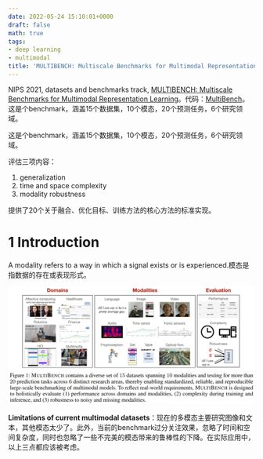```yaml
---
date: 2022-05-24 15:10:01+0000
draft: false
math: true
tags:
- deep learning
- multimodal
title: 'MULTIBENCH: Multiscale Benchmarks for Multimodal Representation Learning'
---
```


NIPS 2021, datasets and benchmarks track, [MULTIBENCH: Multiscale Benchmarks for Multimodal Representation Learning](https://openreview.net/pdf?id=izzQAL8BciY)。代码：[MultiBench](https://github.com/pliang279/MultiBench)。这是个benchmark，涵盖15个数据集，10个模态，20个预测任务，6个研究领域。

<!--more-->

这是个benchmark，涵盖15个数据集，10个模态，20个预测任务，6个研究领域。

评估三项内容：

1.  generalization
2.  time and space complexity
3.  modality robustness

提供了20个关于融合、优化目标、训练方法的核心方法的标准实现。

# 1 Introduction

A modality refers to a way in which a signal exists or is experienced.模态是指数据的存在或表现形式。

![Figure1](/images/multibench-multiscale-benchmarks-for-multimodal-representation-learning/Fig1.jpg)

**Limitations of current multimodal datasets**：现在的多模态主要研究图像和文本，其他模态太少了。此外，当前的benchmark过分关注效果，忽略了时间和空间复杂度，同时也忽略了一些不完美的模态带来的鲁棒性的下降。在实际应用中，以上三点都应该被考虑。